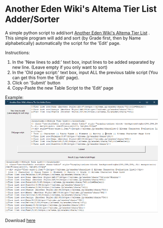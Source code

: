 # Another Eden Wiki's Altema Tier List Adder/Sorter
A simple python script to add/sort [Another Eden Wiki's Altema Tier List](https://anothereden.miraheze.org/wiki/Tier_Lists/Altema) .
This simple program will add and sort (by Grade first, then by Name alphabetically) automatically the script for the 'Edit' page.

Instructions:
1. In the 'New lines to add:' text box, input lines to be added separated by new line. (Leave empty if you only want to sort)
2. In the 'Old page script:' text box, input ALL the previous table script (You can get this from the 'Edit' page).
3. Click on 'Submit' button
4. Copy-Paste the new Table Script to the 'Edit' page

Example:
![alt text](https://raw.githubusercontent.com/adXerg/Another-Eden-Wiki-Tier-List-Adder-Sorter/master/ss.PNG)

Download [here](https://github.com/adXerg/Another-Eden-Wiki-Tier-List-Adder-Sorter/releases/latest)
